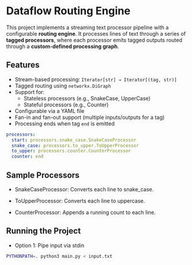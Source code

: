 # Dataflow Routing Engine

This project implements a streaming text processor pipeline with a configurable **routing engine**. It processes lines of text through a series of **tagged processors**, where each processor emits tagged outputs routed through a **custom-defined processing graph**.

## Features

- Stream-based processing: `Iterator[str] → Iterator[(tag, str)]`
- Tagged routing using `networkx.DiGraph`
- Support for:
  - Stateless processors (e.g., SnakeCase, UpperCase)
  - Stateful processors (e.g., Counter)
- Configurable via a YAML file
- Fan-in and fan-out support (multiple inputs/outputs for a tag)
- Processing ends when tag `end` is emitted

```yaml
processors:
  start: processors.snake_case.SnakeCaseProcessor
  snake_case: processors.to_upper.ToUpperProcessor
  to_upper: processors.counter.CounterProcessor
  counter: end
```

## Sample Processors

- SnakeCaseProcessor: Converts each line to snake_case.

- ToUpperProcessor: Converts each line to uppercase.

- CounterProcessor: Appends a running count to each line.

## Running the Project

- Option 1: Pipe input via stdin

```bash
PYTHONPATH=. python3 main.py < input.txt
```
